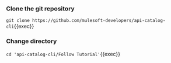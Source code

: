 
### Clone the git repository
`git clone https://github.com/mulesoft-developers/api-catalog-cli`{{exec}}

### Change directory
`cd 'api-catalog-cli/Follow Tutorial'`{{exec}}

